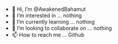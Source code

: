 - 👋 Hi, I’m @AwakenedBahamut
- 👀 I’m interested in ... nothing
- 🌱 I’m currently learning ... nothing
- 💞️ I’m looking to collaborate on ... nothing
- 📫 How to reach me ... Github


<!---
AwakenedBahamut/AwakenedBahamut is a ✨ special ✨ repository because its `README.md` (this file) appears on your GitHub profile.
You can click the Preview link to take a look at your changes.
--->
